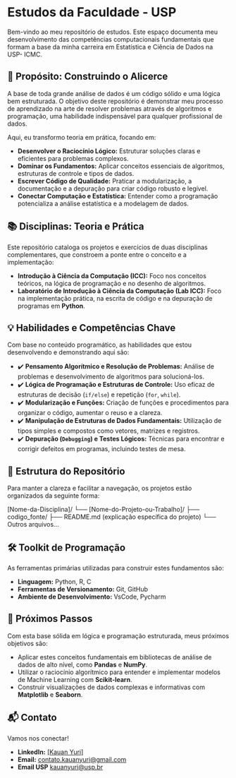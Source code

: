 # Estudos da Faculdade - USP

Bem-vindo ao meu repositório de estudos. Este espaço documenta meu desenvolvimento das competências computacionais fundamentais que formam a base da minha carreira em Estatística e Ciência de Dados na USP- ICMC.

## 🎯 Propósito: Construindo o Alicerce

A base de toda grande análise de dados é um código sólido e uma lógica bem estruturada. O objetivo deste repositório é demonstrar meu processo de aprendizado na arte de resolver problemas através de algoritmos e programação, uma habilidade indispensável para qualquer profissional de dados.

Aqui, eu transformo teoria em prática, focando em:
* **Desenvolver o Raciocínio Lógico:** Estruturar soluções claras e eficientes para problemas complexos.
* **Dominar os Fundamentos:** Aplicar conceitos essenciais de algoritmos, estruturas de controle e tipos de dados.
* **Escrever Código de Qualidade:** Praticar a modularização, a documentação e a depuração para criar código robusto e legível.
* **Conectar Computação e Estatística:** Entender como a programação potencializa a análise estatística e a modelagem de dados.

## 📚 Disciplinas: Teoria e Prática

Este repositório cataloga os projetos e exercícios de duas disciplinas complementares, que constroem a ponte entre o conceito e a implementação:

* **Introdução à Ciência da Computação (ICC):** Foco nos conceitos teóricos, na lógica de programação e no desenho de algoritmos.
* **Laboratório de Introdução à Ciência da Computação (Lab ICC):** Foco na implementação prática, na escrita de código e na depuração de programas em **Python**.

## 💡 Habilidades e Competências Chave

Com base no conteúdo programático, as habilidades que estou desenvolvendo e demonstrando aqui são:

* ✔️ **Pensamento Algorítmico e Resolução de Problemas:** Análise de problemas e desenvolvimento de algoritmos para solucioná-los.
* ✔️ **Lógica de Programação e Estruturas de Controle:** Uso eficaz de estruturas de decisão (`if/else`) e repetição (`for`, `while`).
* ✔️ **Modularização e Funções:** Criação de funções e procedimentos para organizar o código, aumentar o reuso e a clareza.
* ✔️ **Manipulação de Estruturas de Dados Fundamentais:** Utilização de tipos simples e compostos como vetores, matrizes e registros.
* ✔️ **Depuração (`Debugging`) e Testes Lógicos:** Técnicas para encontrar e corrigir defeitos em programas, incluindo testes de mesa.

## 📂 Estrutura do Repositório

Para manter a clareza e facilitar a navegação, os projetos estão organizados da seguinte forma:

[Nome-da-Disciplina]/
└── [Nome-do-Projeto-ou-Trabalho]/
├── codigo_fonte/
├── README.md  (explicação específica do projeto)
└── Outros arquivos...

## 🛠️ Toolkit de Programação

As ferramentas primárias utilizadas para construir estes fundamentos são:

* **Linguagem:** Python, R, C
* **Ferramentas de Versionamento:** Git, GitHub
* **Ambiente de Desenvolvimento:** VsCode, Pycharm

## 🚀 Próximos Passos

Com esta base sólida em lógica e programação estruturada, meus próximos objetivos são:
* Aplicar estes conceitos fundamentais em bibliotecas de análise de dados de alto nível, como **Pandas** e **NumPy**.
* Utilizar o raciocínio algorítmico para entender e implementar modelos de Machine Learning com **Scikit-learn**.
* Construir visualizações de dados complexas e informativas com **Matplotlib** e **Seaborn**.

## 📬 Contato

Vamos nos conectar!

* **LinkedIn:** [[Kauan Yuri]](https://www.linkedin.com/in/kauan-souza-ab9264307/)
* **Email:** contato.kauanyuri@gmail.com
* **Email USP** kauanyuri@usp.br


